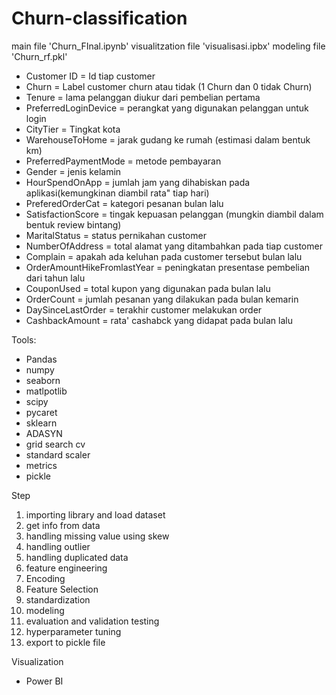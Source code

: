 # Churn-classification

main file 'Churn_FInal.ipynb'
visualitzation file 'visualisasi.ipbx'
modeling file 'Churn_rf.pkl'

- Customer ID = Id tiap customer
- Churn = Label customer churn atau tidak (1 Churn dan 0 tidak Churn)
- Tenure = lama pelanggan diukur dari pembelian pertama
- PreferredLoginDevice = perangkat yang digunakan pelanggan untuk login
- CityTier = Tingkat kota
- WarehouseToHome = jarak gudang ke rumah (estimasi dalam bentuk km)
- PreferredPaymentMode = metode pembayaran
- Gender = jenis kelamin
- HourSpendOnApp = jumlah jam yang dihabiskan pada aplikasi(kemungkinan diambil rata" tiap hari)
- PreferedOrderCat = kategori pesanan bulan lalu
- SatisfactionScore = tingak kepuasan pelanggan (mungkin diambil dalam bentuk review bintang)
- MaritalStatus = status pernikahan customer
- NumberOfAddress = total alamat yang ditambahkan pada tiap customer
- Complain = apakah ada keluhan pada customer tersebut bulan lalu
- OrderAmountHikeFromlastYear = peningkatan presentase pembelian dari tahun lalu
- CouponUsed = total kupon yang digunakan pada bulan lalu
- OrderCount = jumlah pesanan yang dilakukan pada bulan kemarin
- DaySinceLastOrder = terakhir customer melakukan order
- CashbackAmount = rata' cashabck yang didapat pada bulan lalu

Tools:
  - Pandas
  - numpy
  - seaborn
  - matlpotlib
  - scipy
  - pycaret
  - sklearn
  - ADASYN
  - grid search cv
  - standard scaler
  - metrics
  - pickle
  
Step
  1. importing library and load dataset
  2. get info from data
  3. handling missing value using skew
  4. handling outlier
  5. handling duplicated data
  6. feature engineering
  7. Encoding
  8. Feature Selection
  9. standardization
  10. modeling
  11. evaluation and validation testing
  12. hyperparameter tuning
  13. export to pickle file

Visualization
  - Power BI
